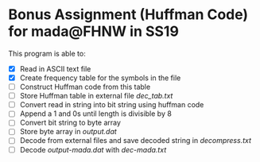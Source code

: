 # Bonus Assignment (Huffman Code) for mada@FHNW in SS19  




This program is able to:

- [x] Read in ASCII text file  
- [x] Create frequency table for the symbols in the file
- [ ] Construct Huffman code from this table
- [ ] Store Huffman table in external file _dec_tab.txt_
- [ ] Convert read in string into bit string using huffman code
- [ ] Append a 1 and 0s until length is divisible by 8
- [ ] Convert bit string to byte array
- [ ] Store byte array in _output.dat_
- [ ] Decode  from external files and save decoded string in _decompress.txt_
- [ ] Decode _output-mada.dat_ with _dec-mada.txt_
